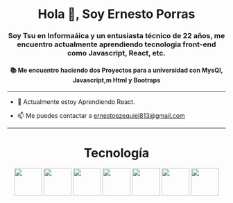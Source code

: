 <h1 align="center">Hola 👋, Soy Ernesto Porras</h1>
<h3 align="center">Soy Tsu en Informaáica y un entusiasta técnico de 22 años, me encuentro actualmente aprendiendo tecnologia front-end como Javascript, React, etc.</h3>
<h4 align="center">📚 Me encuentro haciendo dos Proyectos para a universidad con MysQl, Javascript,m Html y Bootraps</h4>

---

- 🌱 Actualmente estoy Aprendiendo React.

- 📫 Me puedes contactar a ernestoezequiel813@gmail.com

---

<h1 align="center">Tecnología</h1>

<p align="center">
<img src="https://cdn.jsdelivr.net/gh/devicons/devicon/icons/react/react-original.svg" style="height: 4rem"/>
<img src="https://cdn.jsdelivr.net/gh/devicons/devicon/icons/html5/html5-original-wordmark.svg" style="height: 4rem"/>
<img src="https://cdn.jsdelivr.net/gh/devicons/devicon/icons/css3/css3-original-wordmark.svg" style="height: 4rem"/>
<img src="https://cdn.jsdelivr.net/gh/devicons/devicon/icons/javascript/javascript-plain.svg" style="height: 4rem"/>
<img src="https://cdn.jsdelivr.net/gh/devicons/devicon/icons/bootstrap/bootstrap-plain-wordmark.svg"  style="height: 4rem"/>
<img src="https://cdn.jsdelivr.net/gh/devicons/devicon/icons/git/git-plain.svg" style="height: 4rem"/>
<img src="https://www.easianetwork.com.my/wp-content/uploads/2019/07/mysql-logo.png" style="height: 4rem"/>


